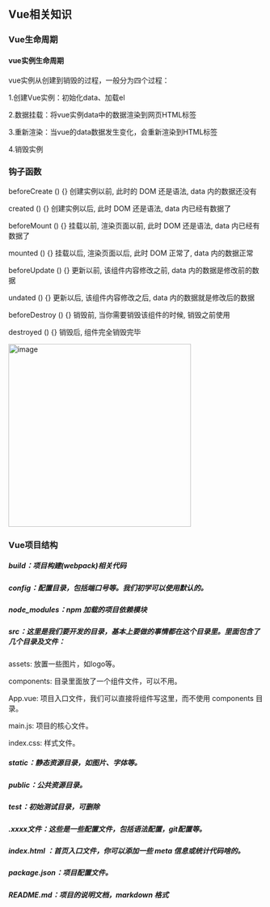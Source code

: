 ## Vue相关知识
### Vue生命周期
#### vue实例生命周期

vue实例从创建到销毁的过程，一般分为四个过程：

1.创建Vue实例：初始化data、加载el

2.数据挂载：将vue实例data中的数据渲染到网页HTML标签

3.重新渲染：当vue的data数据发生变化，会重新渲染到HTML标签

4.销毁实例

### 钩子函数

beforeCreate () {} 创建实例以前, 此时的 DOM 还是语法, data 内的数据还没有

created () {} 创建实例以后, 此时 DOM 还是语法, data 内已经有数据了

beforeMount () {} 挂载以前, 渲染页面以前, 此时 DOM 还是语法, data 内已经有数据了

mounted () {} 挂载以后, 渲染页面以后, 此时 DOM 正常了, data 内的数据正常

beforeUpdate () {} 更新以前, 该组件内容修改之前, data 内的数据是修改前的数据

undated () {} 更新以后, 该组件内容修改之后, data 内的数据就是修改后的数据

beforeDestroy () {} 销毁前, 当你需要销毁该组件的时候, 销毁之前使用

destroyed () {} 销毁后, 组件完全销毁完毕


<img width="361" alt="image" src="https://user-images.githubusercontent.com/77945453/178386722-89001486-6f8a-4aa8-8436-f6479c38a9b5.png">

### Vue项目结构

##### build：项目构建(webpack)相关代码
##### config：配置目录，包括端口号等。我们初学可以使用默认的。
##### node_modules：npm 加载的项目依赖模块
##### src：这里是我们要开发的目录，基本上要做的事情都在这个目录里。里面包含了几个目录及文件：
  assets: 放置一些图片，如logo等。

  components: 目录里面放了一个组件文件，可以不用。

  App.vue: 项目入口文件，我们可以直接将组件写这里，而不使用 components 目录。

  main.js: 项目的核心文件。

  index.css: 样式文件。

##### static：静态资源目录，如图片、字体等。	
##### public：公共资源目录。
##### test：初始测试目录，可删除
##### .xxxx文件：这些是一些配置文件，包括语法配置，git配置等。
##### index.html	：首页入口文件，你可以添加一些 meta 信息或统计代码啥的。
##### package.json：项目配置文件。
##### README.md：项目的说明文档，markdown 格式

